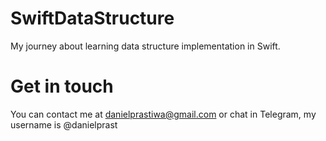 # SwiftDataStructure

My journey about learning data structure implementation in Swift. 

# Get in touch
You can contact me at danielprastiwa@gmail.com or chat in Telegram, my username is @danielprast
